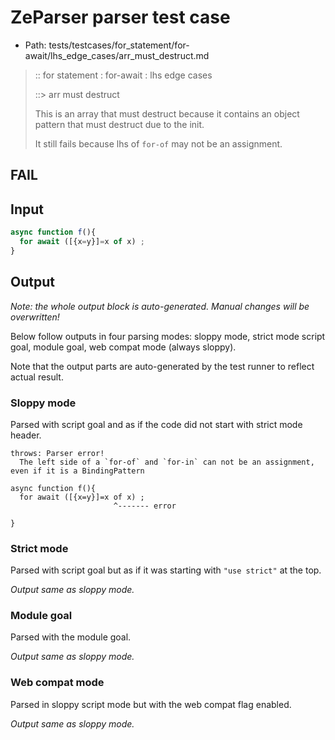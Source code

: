 # ZeParser parser test case

- Path: tests/testcases/for_statement/for-await/lhs_edge_cases/arr_must_destruct.md

> :: for statement : for-await : lhs edge cases
>
> ::> arr must destruct
>
> This is an array that must destruct because it contains an object pattern that must destruct due to the init.
>
> It still fails because lhs of `for-of` may not be an assignment.

## FAIL

## Input

`````js
async function f(){
  for await ([{x=y}]=x of x) ;
}
`````

## Output

_Note: the whole output block is auto-generated. Manual changes will be overwritten!_

Below follow outputs in four parsing modes: sloppy mode, strict mode script goal, module goal, web compat mode (always sloppy).

Note that the output parts are auto-generated by the test runner to reflect actual result.

### Sloppy mode

Parsed with script goal and as if the code did not start with strict mode header.

`````
throws: Parser error!
  The left side of a `for-of` and `for-in` can not be an assignment, even if it is a BindingPattern

async function f(){
  for await ([{x=y}]=x of x) ;
                       ^------- error

}
`````

### Strict mode

Parsed with script goal but as if it was starting with `"use strict"` at the top.

_Output same as sloppy mode._

### Module goal

Parsed with the module goal.

_Output same as sloppy mode._

### Web compat mode

Parsed in sloppy script mode but with the web compat flag enabled.

_Output same as sloppy mode._
